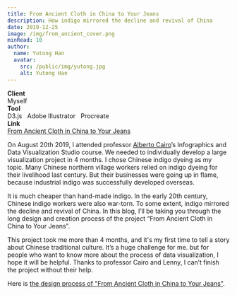 ```yaml
---
title: From Ancient Cloth in China to Your Jeans
description: How indigo mirrored the decline and revival of China
date: 2019-12-25
image: /img/from_ancient_cover.png
minRead: 10
author:
  name: Yutong Han
  avatar:
    src: /public/img/yutong.jpg
    alt: Yutong Han
---
```


<div class="grid grid-cols-2 gap-4 mb-8">
  <div class="bg-blue-50 rounded-lg p-4">
    <strong>Client</strong><br>
    Myself
  </div>
  <div class="bg-blue-50 rounded-lg p-4">
    <strong>Tool</strong><br>
    D3.js &nbsp; Adobe Illustrator &nbsp; Procreate
  </div>
    <div class="bg-blue-50 rounded-lg p-4">
    <strong>Link</strong><br>
    <a href="https://yutonghan1123.github.io/indigo/" target="_blank" class="text-blue-600">
      From Ancient Cloth in China to Your Jeans
    </a>
  </div>
</div>

On August 20th 2019, I attended professor [Alberto Cairo](http://albertocairo.com/)’s Infographics and Data Visualization Studio course. We needed to individually develop a large visualization project in 4 months. I chose Chinese indigo dyeing as my topic. Many Chinese northern village workers relied on indigo dyeing for their livelihood last century. But their businesses were going up in flame, because industrial indigo was successfully developed overseas.

It is much cheaper than hand-made indigo. In the early 20th century, Chinese indigo workers were also war-torn. To some extent, indigo mirrored the decline and revival of China. In this blog, I’ll be taking you through the long design and creation process of the project “From Ancient Cloth in China to Your Jeans”.

This project took me more than 4 months, and it's my first time to tell a story about Chinese traditional culture. It’s a huge challenge for me. but for people who want to know more about the process of data visualization, I hope it will be helpful. Thanks to professor Cairo and Lenny, I can’t finish the project without their help.

Here is [the design process of "From Ancient Cloth in China to Your Jeans"](/blog/2020-1-14-process-indigo).
